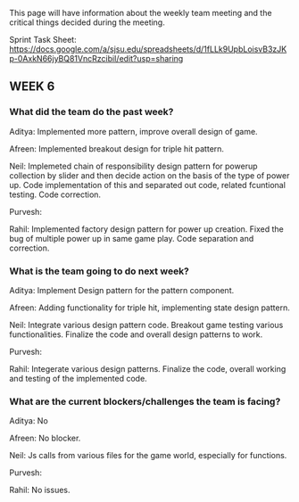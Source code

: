 This page will have information about the weekly team meeting and the critical things decided during the meeting.

Sprint Task Sheet: https://docs.google.com/a/sjsu.edu/spreadsheets/d/1fLLk9UpbLoisvB3zJKp-0AxkN66jyBQ81VncRzcibiI/edit?usp=sharing


## WEEK 6

### What did the team do the past week?

Aditya: Implemented more pattern, improve overall design of game.

Afreen: Implemented breakout design for triple hit pattern.

Neil: Implemeted chain of responsibility design pattern for powerup collection by slider and then decide action on the basis of the type of power up. Code implementation of this and separated out code, related fcuntional testing. Code correction.

Purvesh:

Rahil: Implemented factory design pattern for power up creation. Fixed the bug of multiple power up in same game play. Code separation and correction.


### What is the team going to do next week?

Aditya: Implement Design pattern for the pattern component.

Afreen: Adding functionality for triple hit, implementing state design pattern. 

Neil: Integrate various design pattern code. Breakout game testing various functionalities. Finalize the code and overall design patterns to work.

Purvesh:

Rahil: Integerate various design patterns. Finalize the code, overall working and testing of the implemented code.

### What are the current blockers/challenges the team is facing?

Aditya: No

Afreen: No blocker.

Neil: Js calls from various files for the game world, especially for functions.

Purvesh:

Rahil: No issues.

